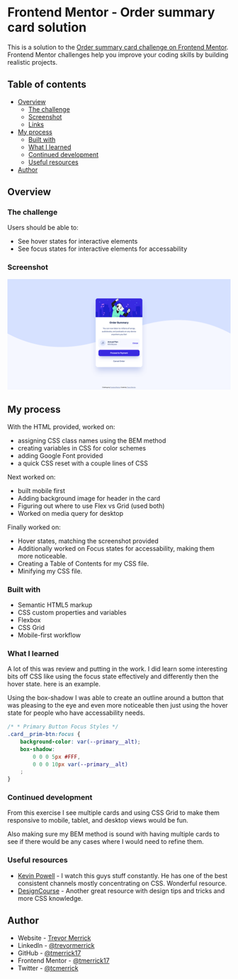 # Frontend Mentor - Order summary card solution

This is a solution to the [Order summary card challenge on Frontend Mentor](https://www.frontendmentor.io/challenges/order-summary-component-QlPmajDUj). Frontend Mentor challenges help you improve your coding skills by building realistic projects. 

## Table of contents

- [Overview](#overview)
  - [The challenge](#the-challenge)
  - [Screenshot](#screenshot)
  - [Links](#links)
- [My process](#my-process)
  - [Built with](#built-with)
  - [What I learned](#what-i-learned)
  - [Continued development](#continued-development)
  - [Useful resources](#useful-resources)
- [Author](#author)

## Overview

### The challenge

Users should be able to:

- See hover states for interactive elements
- See focus states for interactive elements for accessability

### Screenshot

![](/design/Final-Screenshot-Order-Summary-Card.png)

## My process

With the HTML provided, worked on:
  - assigning CSS class names using the BEM method
  - creating variables in CSS for color schemes
  - adding Google Font provided
  - a quick CSS reset with a couple lines of CSS

Next worked on:
  - built mobile first
  - Adding background image for header in the card
  - Figuring out where to use Flex vs Grid (used both)
  - Worked on media query for desktop

Finally worked on:
  - Hover states, matching the screenshot provided
  - Additionally worked on Focus states for accessability, making them more noticeable.
  - Creating a Table of Contents for my CSS file.
  - Minifying my CSS file.

### Built with

- Semantic HTML5 markup
- CSS custom properties and variables
- Flexbox
- CSS Grid
- Mobile-first workflow

### What I learned

A lot of this was review and putting in the work.  I did learn some interesting bits off CSS like using the focus state effectively and differently then the hover state.  here is an example.

Using the box-shadow I was able to create an outline around a button that was pleasing to the eye and even more noticeable then just using the hover state for people who have accessability needs.

```CSS sample 
/* * Primary Button Focus Styles */
.card__prim-btn:focus {
	background-color: var(--primary__alt);
	box-shadow: 
		0 0 0 5px #FFF,
		0 0 0 10px var(--primary__alt)
	;
}
```

### Continued development

From this exercise I see multiple cards and using CSS Grid to make them responsive to mobile, tablet, and desktop views would be fun.  

Also making sure my BEM method is sound with having multiple cards to see if there would be any cases where I would need to refine them.

### Useful resources

- [Kevin Powell](https://www.youtube.com/kepowob) - I watch this guys stuff constantly.  He has one of the best consistent channels mostly concentrating on CSS.  Wonderful resource.
- [DesignCourse](https://www.youtube.com/user/DesignCourse) - Another great resource with design tips and tricks and more CSS knowledge.

## Author

- Website - [Trevor Merrick](https://trevormerrick.com)
- LinkedIn - [@trevormerrick](https://www.linkedin.com/in/trevormerrick/)
- GitHub - [@tmerrick17](https://github.com/tmerrick17/order-summary-component-main)
- Frontend Mentor - [@tmerrick17](https://www.frontendmentor.io/profile/tmerrick17)
- Twitter - [@tcmerrick](https://www.twitter.com/tcmerrick)


